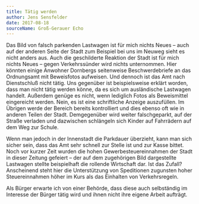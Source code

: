 ```yaml
---
title: Tätig werden
author: Jens Sensfelder
date: 2017-08-18
sourceName: Groß-Gerauer Echo
---
```


Das Bild von falsch parkenden Lastwagen ist für mich nichts Neues – auch auf der anderen Seite der Stadt zum Beispiel bei uns im Neuweg sieht es nicht anders aus. Auch die geschilderte Reaktion der Stadt ist für mich nichts Neues – gegen Verkehrssünder wird nichts unternommen. Hier könnten einige Anwohner Dornbergs seitenweise Beschwerdebriefe an das Ordnungsamt mit Beweisfotos aufweisen. Und dennoch ist das Amt nach Dienstschluß nicht tätig. Uns gegenüber ist beispielsweise erklärt worden, dass man nicht tätig werden könne, da es sich um ausländische Lastwagen handelt. Außerdem genüge es nicht, wenn lediglich Fotos als Beweismittel eingereicht werden. Nein, es ist eine schriftliche Anzeige auszufüllen. Im Übrigen werde der Bereich bereits kontrolliert und dies ebenso oft wie in anderen Teilen der Stadt. Demgegenüber wird weiter falschgeparkt, auf der Straße verladen und dazwischen schlängeln sich Kinder auf Fahrrädern auf dem Weg zur Schule.

Wenn man jedoch in der Innenstadt die Parkdauer überzieht, kann man sich sicher sein, dass das Amt sehr schnell zur Stelle ist und zur Kasse bittet. Noch vor kurzer Zeit wurden die hohen Gewerbesteuereinnahmen der Stadt in dieser Zeitung gefeiert – der auf dem zugehörigen Bild dargestellte Lastwagen stellte beispielhaft die rollende Wirtschaft dar. Ist das Zufall? Anscheinend steht hier die Unterstützung von Speditionen zugunsten hoher Steuereinnahmen höher im Kurs als das Einhalten von Verkehrsregeln.

Als Bürger erwarte ich von einer Behörde, dass diese auch selbständig im Interesse der Bürger tätig wird und ihnen nicht ihre eigene Arbeit aufträgt.
